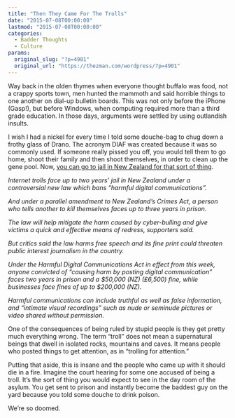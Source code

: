 ```yaml
---
title: "Then They Came For The Trolls"
date: "2015-07-08T00:00:00"
lastmod: "2015-07-08T00:00:00"
categories:
  - Badder Thoughts
  - Culture
params:
  original_slug: "?p=4901"
  original_url: "https://thezman.com/wordpress/?p=4901"
---
```


Way back in the olden thymes when everyone thought buffalo was food, not
a crappy sports town, men hunted the mammoth and said horrible things to
one another on dial-up bulletin boards. This was not only before the
iPhone (Gasp!), but before Windows, when computing required more than a
third grade education. In those days, arguments were settled by using
outlandish insults.

I wish I had a nickel for every time I told some douche-bag to chug down
a frothy glass of Drano. The acronym DIAF was created because it was so
commonly used. If someone really pissed you off, you would tell them to
go home, shoot their family and then shoot themselves, in order to clean
up the gene pool. Now, <a
href="http://www.telegraph.co.uk/news/worldnews/australiaandthepacific/newzealand/11725668/New-Zealand-makes-internet-trolling-illegal.html"
rel="noopener" target="_blank">you can go to jail in New Zealand for
that sort of thing</a>.

*Internet trolls face up to two years’ jail in New Zealand under a
controversial new law which bans “harmful digital communications”.*

*And under a parallel amendment to New Zealand’s Crimes Act, a person
who tells another to kill themselves faces up to three years in prison.*

*The law will help mitigate the harm caused by cyber-bulling and give
victims a quick and effective means of redress, supporters said.*

*But critics said the law harms free speech and its fine print could
threaten public interest journalism in the country.*

*Under the Harmful Digital Communications Act in effect from this week,
anyone convicted of “causing harm by posting digital communication”
faces two years in prison and a $50,000 (NZ) (£6,500) fine, while
businesses face fines of up to $200,000 (NZ).*

*Harmful communications can include truthful as well as false
information, and “intimate visual recordings” such as nude or seminude
pictures or video shared without permission.*

One of the consequences of being ruled by stupid people is they get
pretty much everything wrong. The term “troll” does not mean a
supernatural beings that dwell in isolated rocks, mountains and caves.
It means people who posted things to get attention, as in “trolling for
attention.”

Putting that aside, this is insane and the people who came up with it
should die in a fire. Imagine the court hearing for some one accused of
being a troll. It’s the sort of thing you would expect to see in the day
room of the asylum. You get sent to prison and instantly become the
baddest guy on the yard because you told some douche to drink poison.

We’re so doomed.
